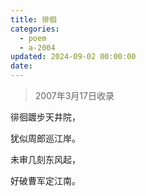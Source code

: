 ```yaml
---
title: 徘徊
categories:
  - poem
  - a-2004
updated: 2024-09-02 00:00:00
date:
---
```


> 2007年3月17日收录

徘徊踱步天井院，

犹似周郎巡江岸。

未审几刻东风起，

好破曹军定江南。